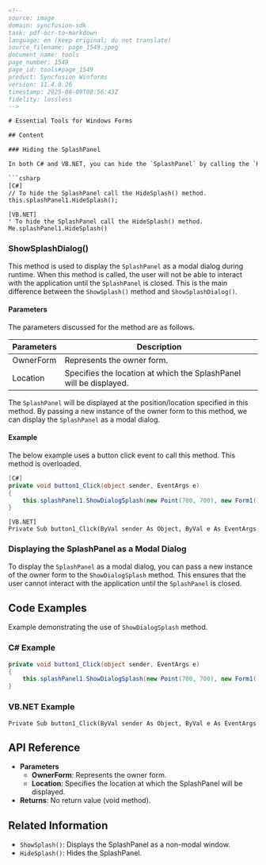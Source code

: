 ```html
<!-- 
source: image
domain: syncfusion-sdk
task: pdf-ocr-to-markdown
language: en (keep original; do not translate)
source_filename: page_1549.jpeg
document_name: tools
page_number: 1549
page_id: tools#page_1549
product: Syncfusion Winforms
version: 11.4.0.26
timestamp: 2025-08-09T08:56:43Z
fidelity: lossless
-->

# Essential Tools for Windows Forms

## Content

### Hiding the SplashPanel

In both C# and VB.NET, you can hide the `SplashPanel` by calling the `HideSplash()` method.

```csharp
[C#]
// To hide the SplashPanel call the HideSplash() method.
this.splashPanel1.HideSplash();
```

```vbnet
[VB.NET]
' To hide the SplashPanel call the HideSplash() method.
Me.splashPanel1.HideSplash()
```

### ShowSplashDialog()

This method is used to display the `SplashPanel` as a modal dialog during runtime. When this method is called, the user will not be able to interact with the application until the `SplashPanel` is closed. This is the main difference between the `ShowSplash()` method and `ShowSplashDialog()`.

#### Parameters

The parameters discussed for the method are as follows.

| Parameters | Description |
|------------|-------------|
| OwnerForm   | Represents the owner form. |
| Location    | Specifies the location at which the SplashPanel will be displayed. |

The `SplashPanel` will be displayed at the position/location specified in this method. By passing a new instance of the owner form to this method, we can display the `SplashPanel` as a modal dialog.

#### Example

The below example uses a button click event to call this method. This method is overloaded.

```csharp
[C#]
private void button1_Click(object sender, EventArgs e)
{
    this.splashPanel1.ShowDialogSplash(new Point(700, 700), new Form1());
}
```

```vbnet
[VB.NET]
Private Sub button1_Click(ByVal sender As Object, ByVal e As EventArgs
```

### Displaying the SplashPanel as a Modal Dialog

To display the `SplashPanel` as a modal dialog, you can pass a new instance of the owner form to the `ShowDialogSplash` method. This ensures that the user cannot interact with the application until the `SplashPanel` is closed.

## Code Examples

Example demonstrating the use of `ShowDialogSplash` method.

### C# Example

```csharp
private void button1_Click(object sender, EventArgs e)
{
    this.splashPanel1.ShowDialogSplash(new Point(700, 700), new Form1());
}
```

### VB.NET Example

```vbnet
Private Sub button1_Click(ByVal sender As Object, ByVal e As EventArgs
```

## API Reference

- **Parameters**
  - **OwnerForm**: Represents the owner form.
  - **Location**: Specifies the location at which the SplashPanel will be displayed.
- **Returns**: No return value (void method).

## Related Information

- `ShowSplash()`: Displays the SplashPanel as a non-modal window.
- `HideSplash()`: Hides the SplashPanel.

<!-- tags: [splashpanel, modal dialog, winforms, showdialog, syncfusion, c#, vb.net] keywords: [splashpanel, showdialog, modal, ownerform, location, button click event] -->
```